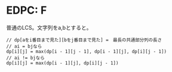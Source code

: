 # EDPC: F

普通のLCS。文字列をa,bとすると。

```
// dp[aをi番目まで見た][bをj番目まで見た] =　最長の共通部分列の長さ
// ai = bjなら
dp[i][j] = max(dp[i - 1][j - 1], dp[i - 1][j], dp[i][j - 1])
// ai != bjなら
dp[i][j] = max(dp[i - 1][j], dp[i][j - 1])
```
